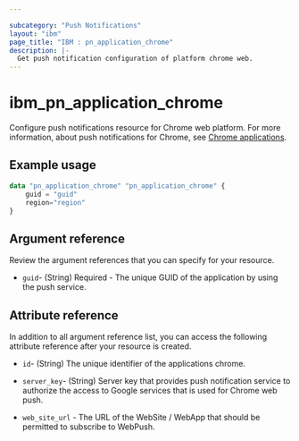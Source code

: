 ```yaml
---

subcategory: "Push Notifications"
layout: "ibm"
page_title: "IBM : pn_application_chrome"
description: |-
  Get push notification configuration of platform chrome web.
---
```


# ibm_pn_application_chrome
Configure push notifications resource for Chrome web platform. For more information, about push notifications for Chrome, see [Chrome applications](https://cloud.ibm.com/docs/mobilepush?topic=mobilepush-push_step_2#push_step_2_chrome-apps).

## Example usage

```terraform
data "pn_application_chrome" "pn_application_chrome" {
	guid = "guid"
    region="region"
}
```

## Argument reference
Review the argument references that you can specify for your resource. 

- `guid`-  (String)  Required - The unique GUID of the application by using the push service.

## Attribute reference
In addition to all argument reference list, you can access the following attribute reference after your resource is created.

- `id`-  (String) The unique identifier of the applications chrome.
- `server_key`-  (String) Server key that provides push notification service to authorize the access to Google services that is used for Chrome web push.

- `web_site_url` - The URL of the WebSite / WebApp that should be permitted to subscribe to WebPush.
